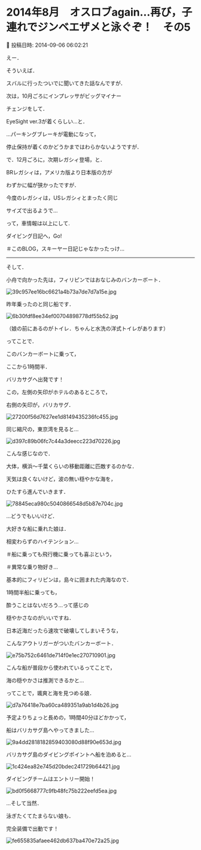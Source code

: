 # 2014年8月　オスロブagain…再び，子連れでジンベエザメと泳ぐぞ！　その5

📅 投稿日時: 2014-09-06 06:02:21

えー．


そういえば．


スバルに行ったついでに聞いてきた話なんですが．





次は，10月ごろにインプレッサがビッグマイナー


チェンジをして．


EyeSight ver.3が着くらしい…と．


…パーキングブレーキが電動になって，


停止保持が着くのかどうかまではわらかないようですが．





で．12月ごろに，次期レガシィ登場，と．


BRレガシィは，アメリカ版より日本版の方が


わずかに幅が狭かったですが．


今度のレガシィは，USレガシィとまったく同じ


サイズで出るようで…





って，車情報は以上にして.


ダイビング日記へ，Go!





＃このBLOG，スキーヤー日記じゃなかったっけ…


---





そして．


小舟で向かった先は，フィリピンではおなじみのバンカーボート．




![39c957ee16bc6621a4b73a7de7d7a15e.jpg](images/39c957ee16bc6621a4b73a7de7d7a15e.jpg)




昨年乗ったのと同じ船です．




![6b30fdf8ee34ef00704898778df55b52.jpg](images/6b30fdf8ee34ef00704898778df55b52.jpg)




（娘の前にあるのがトイレ．ちゃんと水洗の洋式トイレがあります）





ってことで．


このバンカーボートに乗って，


ここから1時間半．


バリカサグへ出発です！





この，左側の矢印がホテルのあるところで，


右側の矢印が，バリカサグ．




![27200f56d7627ee1d8149435236fc455.jpg](images/27200f56d7627ee1d8149435236fc455.jpg)







同じ縮尺の，東京湾を見ると…




![d397c89b06fc7c44a3deecc223d70226.jpg](images/d397c89b06fc7c44a3deecc223d70226.jpg)




こんな感じなので．


大体，横浜～千葉くらいの移動距離に匹敵するのかな．





天気は良くないけど，波の無い穏やかな海を，


ひたすら進んでいきます．




![78845eca980c5040866548d5b87e704c.jpg](images/78845eca980c5040866548d5b87e704c.jpg)




…どうでもいいけど．


大好きな船に乗れた娘は．


相変わらずのハイテンション…





＃船に乗っても飛行機に乗っても喜ぶという，


＃異常な乗り物好き…





基本的にフィリピンは，島々に囲まれた内海なので．


1時間半船に乗っても，


酔うことはないだろう…って感じの


穏やかさなのがいいですね．





日本近海だったら速攻で破壊してしまいそうな，


こんなアウトリガーがついたバンカーボート．




![e75b752c6461de714f0e1ec270710901.jpg](images/e75b752c6461de714f0e1ec270710901.jpg)




こんな船が普段から使われているってことで，


海の穏やかさは推測できるかと…





ってことで，颯爽と海を見つめる娘．




![d7a76418e7ba60ca489351a9ab1d4b26.jpg](images/d7a76418e7ba60ca489351a9ab1d4b26.jpg)







予定よりちょっと長めの，1時間40分ほどかかって，


船はバリカサグ島へやってきました…




![9a4dd2818182859403080d88f90e653d.jpg](images/9a4dd2818182859403080d88f90e653d.jpg)







バリカサグ島のダイビングポイントへ船を泊めると…




![1c424ea82e745d20bdec241729b64421.jpg](images/1c424ea82e745d20bdec241729b64421.jpg)




ダイビングチームはエントリー開始！




![bd0f5668777c9fb48fc75b222eefd5ea.jpg](images/bd0f5668777c9fb48fc75b222eefd5ea.jpg)







…そして当然．


泳ぎたくてたまらない娘も．


完全装備で出動です！




![fe655835afaee462db637ba470e72a25.jpg](images/fe655835afaee462db637ba470e72a25.jpg)

